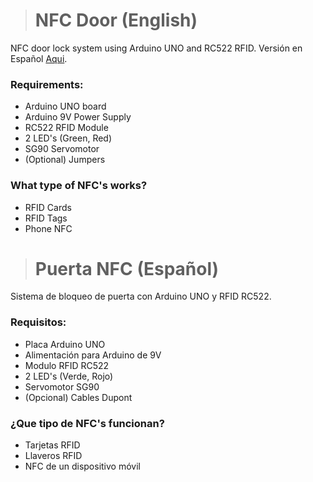 ># NFC Door (English)
 NFC door lock system using Arduino UNO and RC522 RFID. Versión en Español [Aqui](https://github.com/BRUNOO1545/NFC-Door#puerta-nfc-espa%C3%B1ol).

### Requirements:

- Arduino UNO board
- Arduino 9V Power Supply
- RC522 RFID Module
- 2 LED's (Green, Red)
- SG90 Servomotor
- (Optional) Jumpers

### What type of NFC's works?

- RFID Cards
- RFID Tags
- Phone NFC


># Puerta NFC (Español)
Sistema de bloqueo de puerta con Arduino UNO y RFID RC522.

### Requisitos:

- Placa Arduino UNO
- Alimentación para Arduino de 9V
- Modulo RFID RC522
- 2 LED's (Verde, Rojo)
- Servomotor SG90
- (Opcional) Cables Dupont

### ¿Que tipo de NFC's funcionan?

- Tarjetas RFID
- Llaveros RFID
- NFC de un dispositivo móvil
